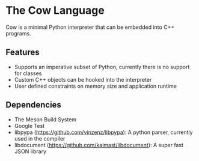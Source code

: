 # The Cow Language

Cow is a minimal Python interpreter that can be embedded into C++ programs.

## Features
* Supports an imperative subset of Python, currently there is no support for classes
* Custom C++ objects can be hooked into the interpreter 
* User defined constraints on memory size and application runtime

## Dependencies
* The Meson Build System
* Google Test
* libpypa (https://github.com/vinzenz/libpypa): A python parser, currently used in the compiler 
* libdocument (https://github.com/kaimast/libdocument): A super fast JSON library
       
